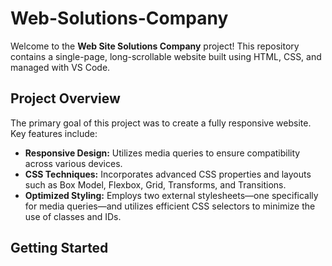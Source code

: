 # Web-Solutions-Company

Welcome to the **Web Site Solutions Company** project! This repository contains a single-page, long-scrollable website built using HTML, CSS, and managed with VS Code.

## Project Overview

The primary goal of this project was to create a fully responsive website. Key features include:

- **Responsive Design:** Utilizes media queries to ensure compatibility across various devices.
- **CSS Techniques:** Incorporates advanced CSS properties and layouts such as Box Model, Flexbox, Grid, Transforms, and Transitions.
- **Optimized Styling:** Employs two external stylesheets—one specifically for media queries—and utilizes efficient CSS selectors to minimize the use of classes and IDs.

## Getting Started
